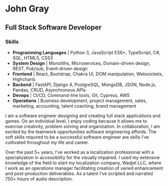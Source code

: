# John Gray
## Full Stack Software Developer
### Skills
- **Programming Languages** | Python 3, JavaScript ES6+, TypeScript, C#, SQL, HTML5, CSS3
- **System Design** | Monoliths, Microservices, Domain-driven design, REST, Pub/sub, Event-driven design
- **Frontend** | React, Bootstrap, Chakra UI, DOM manipulation, Websockets, Highcharts 
- **Backend** | FastAPI, Django 4, PostgreSQL, MongoDB, JSON, Node.js, Pandas, CRUD, Asynchronous APIs
- **Devops** | CI/CD, Command-line tools, Git, Cypress, AWS
- **Operations** | Business development, project management, sales, marketing, accounting, talent coaching, brand management

I am a software engineer designing and creating full stack applications and games. On an individual level, I enjoy coding because it allows me to exercise creativity, problem solving and organization. In collaboration, I am excited by the teamwork opportunities software engineering affords. The soft skills required to be a successful software engineer are skills I’ve cultivated throughout my life and career.  

Over the past 5+ years, I've worked as a localization professional with a specialization in accessibility for the visually impaired. I used my extensive knowledge of the field to start my localization company, Wadjet LLC, where I work as an operations manager facilitating creation of varied enhancement and post-production deliverables. As a talent I've scripted and narrated 750+ hours of audio description.  


